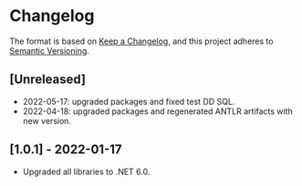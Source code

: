 # Changelog

The format is based on [Keep a Changelog](https://keepachangelog.com/en/1.0.0/), and this project adheres to [Semantic Versioning](https://semver.org/spec/v2.0.0.html).

## [Unreleased]

- 2022-05-17: upgraded packages and fixed test DD SQL.
- 2022-04-18: upgraded packages and regenerated ANTLR artifacts with new version.

## [1.0.1] - 2022-01-17

- Upgraded all libraries to .NET 6.0.
